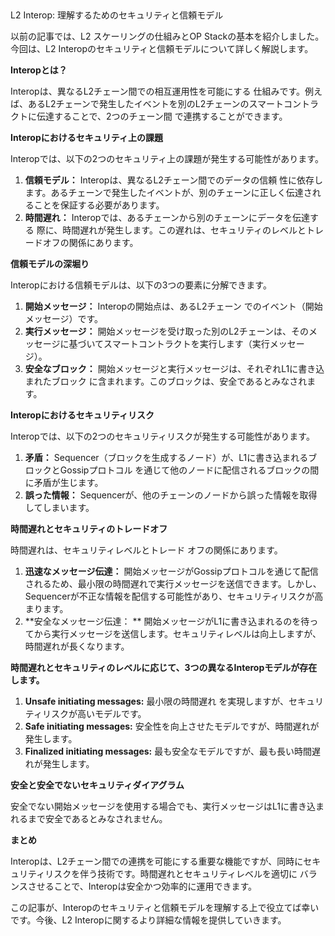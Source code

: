 ##
 L2 Interop: 理解するためのセキュリティと信頼モデル

以前の記事では、L2
スケーリングの仕組みとOP Stackの基本を紹介しました。今回は、L2
 Interopのセキュリティと信頼モデルについて詳しく解説します。

**Interopとは？**

Interopは、異なるL2チェーン間での相互運用性を可能にする
仕組みです。例えば、あるL2チェーンで発生したイベントを別のL2チェーンのスマートコントラクトに伝達することで、2つのチェーン間
で連携することができます。

**Interopにおけるセキュリティ上の課題**

Interopでは、以下の2つのセキュリティ上の課題が発生する可能性があります。

1. **信頼モデル：** Interopは、異なるL2チェーン間でのデータの信頼
性に依存します。あるチェーンで発生したイベントが、別のチェーンに正しく伝達されることを保証する必要があります。
2. **時間遅れ：** Interopでは、あるチェーンから別のチェーンにデータを伝達する
際に、時間遅れが発生します。この遅れは、セキュリティのレベルとトレードオフの関係にあります。

**信頼モデルの深堀り**

Interopにおける信頼モデルは、以下の3つの要素に分解できます。

1. **開始メッセージ：** Interopの開始点は、あるL2チェーン
でのイベント（開始メッセージ）です。
2. **実行メッセージ：** 開始メッセージを受け取った別のL2チェーンは、そのメッセージに基づいてスマートコントラクトを実行します（実行メッセージ）。
3. **安全なブロック：** 開始メッセージと実行メッセージは、それぞれL1に書き込まれたブロック
に含まれます。このブロックは、安全であるとみなされます。

**Interopにおけるセキュリティリスク**

Interopでは、以下の2つのセキュリティリスクが発生する可能性があります。

1. **矛盾：** Sequencer（ブロックを生成するノード）が、L1に書き込まれるブロックとGossipプロトコル
を通じて他のノードに配信されるブロックの間に矛盾が生じます。
2. **誤った情報：** Sequencerが、他のチェーンのノードから誤った情報を取得してしまいます。

**時間遅れとセキュリティのトレードオフ**

時間遅れは、セキュリティレベルとトレード
オフの関係にあります。

1. **迅速なメッセージ伝達：** 開始メッセージがGossipプロトコルを通じて配信されるため、最小限の時間遅れで実行メッセージを送信できます。しかし、Sequencerが不正な情報を配信する可能性があり、セキュリティリスクが高まります。
2. **安全なメッセージ伝達：
** 開始メッセージがL1に書き込まれるのを待ってから実行メッセージを送信します。セキュリティレベルは向上しますが、時間遅れが長くなります。

**時間遅れとセキュリティのレベルに応じて、3つの異なるInteropモデルが存在します。**

1. **Unsafe initiating messages:** 最小限の時間遅れ
を実現しますが、セキュリティリスクが高いモデルです。
2. **Safe initiating messages:** 安全性を向上させたモデルですが、時間遅れが発生します。
3. **Finalized initiating messages:** 最も安全なモデルですが、最も長い時間遅れが発生します。

**安全と安全でないセキュリティダイアグラム**


安全でない開始メッセージを使用する場合でも、実行メッセージはL1に書き込まれるまで安全であるとみなされません。

**まとめ**

Interopは、L2チェーン間での連携を可能にする重要な機能ですが、同時にセキュリティリスクを伴う技術です。時間遅れとセキュリティレベルを適切に
バランスさせることで、Interopは安全かつ効率的に運用できます。


この記事が、Interopのセキュリティと信頼モデルを理解する上で役立てば幸いです。今後、L2 Interopに関するより詳細な情報を提供していきます。
